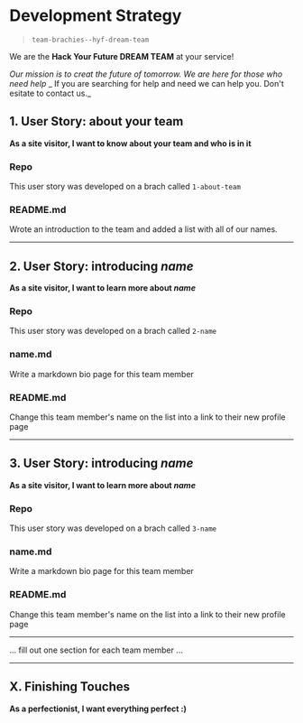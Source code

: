 # Development Strategy

> `team-brachies--hyf-dream-team`


We are the **Hack Your Future DREAM TEAM** at your service!

_Our mission is to creat the future of tomorrow._
_We are here for those who need help_
_ If you are searching for help and need we can help you. Don't esitate to contact us._




## 1. User Story: about your team

__As a site visitor, I want to know about your team and who is in it__

### Repo

This user story was developed on a brach called `1-about-team`

### README.md

Wrote an introduction to the team and added a list with all of our names.

---

## 2. User Story: introducing _name_

__As a site visitor, I want to learn more about *name*__

### Repo

This user story was developed on a brach called `2-name`

### name.md

Write a markdown bio page for this team member

### README.md

Change this team member's name on the list into a link to their new profile page

---

## 3. User Story: introducing _name_

__As a site visitor, I want to learn more about *name*__

### Repo

This user story was developed on a brach called `3-name`

### name.md

Write a markdown bio page for this team member

### README.md

Change this team member's name on the list into a link to their new profile page

---

... fill out one section for each team member ...

---

## X. Finishing Touches

__As a perfectionist, I want everything perfect :)__